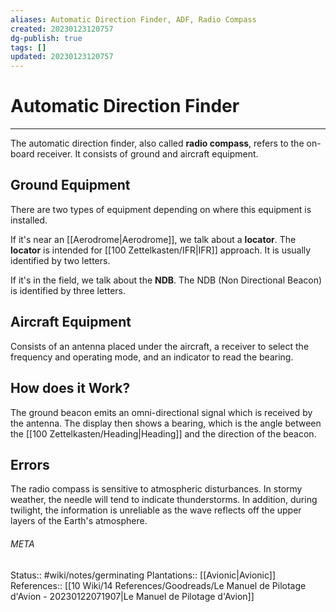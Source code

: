 ```yaml
---
aliases: Automatic Direction Finder, ADF, Radio Compass
created: 20230123120757
dg-publish: true
tags: []
updated: 20230123120757
---
```

# Automatic Direction Finder
---
The automatic direction finder, also called **radio compass**, refers to the on-board receiver. It consists of ground and aircraft equipment.

## Ground Equipment
There are two types of equipment depending on where this equipment is installed.

If it's near an [[Aerodrome\|Aerodrome]], we talk about a **locator**. The **locator** is intended for [[100 Zettelkasten/IFR\|IFR]] approach. It is usually identified by two letters.

If it's in the field, we talk about the **NDB**. The NDB (Non Directional Beacon) is identified by three letters.

## Aircraft Equipment
Consists of an antenna placed under the aircraft, a receiver to select the frequency and operating mode, and an indicator to read the bearing.

## How does it Work?
The ground beacon emits an omni-directional signal which is received by the antenna. The display then shows a bearing, which is the angle between the [[100 Zettelkasten/Heading\|Heading]] and the direction of the beacon.

## Errors
The radio compass is sensitive to atmospheric disturbances. In stormy weather, the needle will tend to indicate thunderstorms.
In addition, during twilight, the information is unreliable as the wave reflects off the upper layers of the Earth's atmosphere.



###### META
Status:: #wiki/notes/germinating 
Plantations:: [[Avionic\|Avionic]]
References:: [[10 Wiki/14 References/Goodreads/Le Manuel de Pilotage d'Avion - 20230122071907\|Le Manuel de Pilotage d'Avion]]
